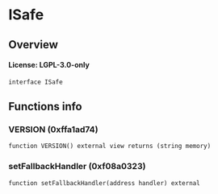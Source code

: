 # ISafe

## Overview

#### License: LGPL-3.0-only

```solidity
interface ISafe
```


## Functions info

### VERSION (0xffa1ad74)

```solidity
function VERSION() external view returns (string memory)
```


### setFallbackHandler (0xf08a0323)

```solidity
function setFallbackHandler(address handler) external
```

